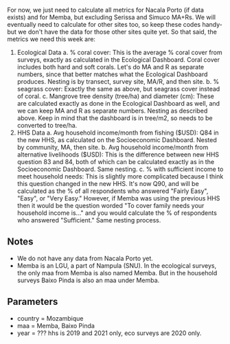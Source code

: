 For now, we just need to calculate all metrics for Nacala Porto (if data exists) and for Memba, but excluding Serissa and Simuco MA+Rs. We will eventually need to calculate for other sites too, so keep these codes handy- but we don't have the data for those other sites quite yet. So that said, the metrics we need this week are:

1.  Ecological Data
    a.  \% coral cover: This is the average % coral cover from surveys, exactly as calculated in the Ecological Dashboard. Coral cover includes both hard and soft corals. Let's do MA and R as separate numbers, since that better matches what the Ecological Dashboard produces. Nesting is by transect, survey site, MA/R, and then site.
    b.  \% seagrass cover: Exactly the same as above, but seagrass cover instead of coral.
    c.  Mangrove tree density (tree/ha) and diameter (cm): These are calculated exactly as done in the Ecological Dashboard as well, and we can keep MA and R as separate numbers. Nesting as described above. Keep in mind that the dashboard is in tree/m2, so needs to be converted to tree/ha.
2.  HHS Data
    a.  Avg household income/month from fishing (\$USD): Q84 in the new HHS, as calculated on the Socioeconomic Dashboard. Nested by community, MA, then site.
    b.  Avg household income/month from alternative livelihoods (\$USD): This is the difference between new HHS question 83 and 84, both of which can be calculated exactly as in the Socioeconomic Dashboard. Same nesting.
    c.  \% with sufficient income to meet household needs: This is slightly more complicated because I think this question changed in the new HHS. It's now Q90, and will be calculated as the % of all respondents who answered "Fairly Easy", "Easy", or "Very Easy." However, if Memba was using the previous HHS then it would be the question worded "To cover family needs your household income is..." and you would calculate the % of respondents who answered "Sufficient." Same nesting process.

## Notes

-   We do not have any data from Nacala Porto yet.
-   Memba is an LGU, a part of Nampula (SNU). In the ecological surveys, the only maa from Memba is also named Memba. But in the household surveys Baixo Pinda is also an maa under Memba.

## Parameters

-   country = Mozambique
-   maa = Memba, Baixo Pinda
-   year = ??? hhs is 2019 and 2021 only, eco surveys are 2020 only.
